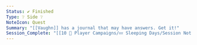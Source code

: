 ```yaml
---
Status: ✔ Finished
Type: ❔ Side ❔
NoteIcon: Quest
Summary: "[[Vaughn]] has a journal that may have answers. Get it!"
Session_Complete: "[[10 🧙 Player Campaigns/💤 Sleeping Days/Session Notes/Session 02|Session 02]]"
---
```

